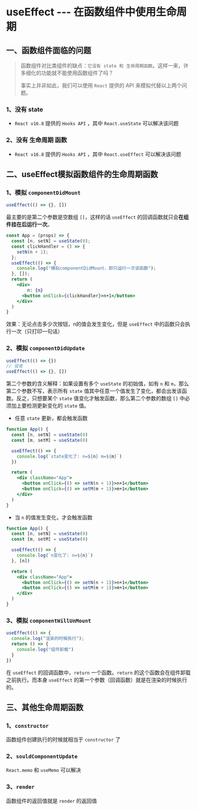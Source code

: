 # useEffect --- 在函数组件中使用生命周期

## 一、函数组件面临的问题

> 函数组件对比类组件的缺点：`它没有 state 和 生命周期函数`。这样一来，许多细化的功能就不能使用函数组件了吗？
>
> 事实上并非如此，我们可以使用 `React` 提供的 API 来模拟代替以上两个问题。

### 1、没有 state

- `React v16.8` 提供的 `Hooks API` ，其中 `React.useState` 可以解决该问题



### 2、没有 生命周期 函数

- `React v16.8` 提供的 `Hooks API` ，其中 `React.useEffect` 可以解决该问题



## 二、useEffect模拟函数组件的生命周期函数

### 1、模拟 `componentDidMount`

```js
useEffect(() => {}, [])
```

最主要的是第二个参数是空数组 `[]`，这样的话 `useEffect` 的回调函数就只会**在组件挂在后运行一次**。

```jsx
const App = (props) => {
  const [n, setN] = useState(0);
  const clickHandler = () => {
    setN(n + 1);
  };
  useEffect(() => {
    console.log("模拟componentDidMount，即只运行一次该函数");
  }, []);
  return (
  	<div>
    	n: {n}
      <button onClick={clickHandler}>n+1</button>
    </div>
  )
}
```

效果：无论点击多少次按钮，n的值会发生变化，但是 `useEffect` 中的函数只会执行一次（只打印一句话）



### 2、模拟 `componentDidUpdate`

```js
useEffect(() => {})
// 或者
useEffect(() => {}, [])
```

第二个参数的含义解释：如果设置有多个 `useState` 的初始值，如有 `n` 和 `m`，那么第二个参数不写，表示所有 `state` 值其中任意一个值发生了变化，都会出发该函数。反之，只想要某个 `state` 值变化才触发函数，那么第二个参数的数组 `[]` 中必须加上要检测更新变化的 `state` 值。

- 任意 `state` 更新，都会触发函数

```jsx
function App() {
  const [n, setN] = useState(0)
  const [m, setM] = useState(0)

  useEffect(() => {
    console.log(`state变化了: n=${n} m=${m}`)
  })

  return (
    <div className="App">
      <button onClick={() => setN(n + 1)}>n+1</button>
      <button onClick={() => setM(m + 1)}>m+1</button>
    </div>
  )
}
```

- 当 `n` 的值发生变化，才会触发函数 

```jsx
function App() {
  const [n, setN] = useState(0)
  const [m, setM] = useState(0)

  useEffect(() => {
    console.log(`n变化了: n=${n}`)
  }, [n])

  return (
    <div className="App">
      <button onClick={() => setN(n + 1)}>n+1</button>
      <button onClick={() => setM(m + 1)}>m+1</button>
    </div>
  )
}
```



### 3、模拟 `componentWillUnMount`

```js
useEffect(() => {
  console.log("渲染的时候执行");
  return () => {
    console.log("组件卸载")
  }
})
```

在 `useEffect` 的回调函数中，`return` 一个函数。`return` 的这个函数会在组件卸载之前执行。而本身 `useEffect` 的第一个参数（回调函数）就是在渲染的时候执行的。



## 三、其他生命周期函数

### 1、`constructor`

函数组件创建执行的时候就相当于 `constructor` 了

### 2、`souldComponentUpdate`

`React.memo` 和 `useMemo` 可以解决

### 3、`render`

函数组件的返回值就是 `render` 的返回值





































